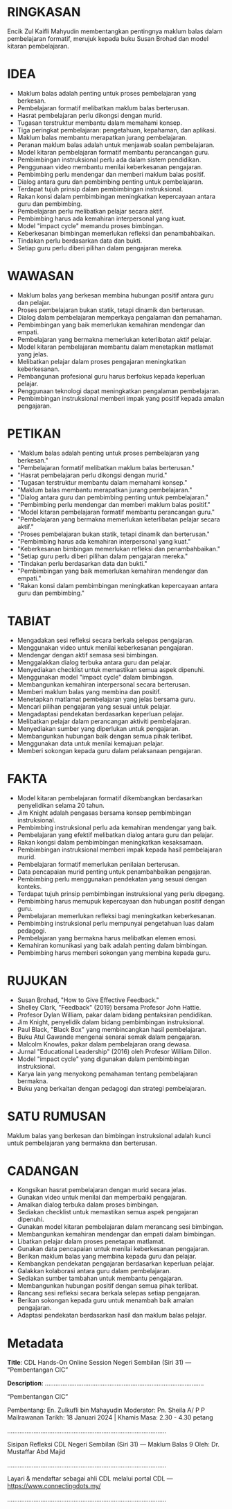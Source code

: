 # RINGKASAN
Encik Zul Kaifli Mahyudin membentangkan pentingnya maklum balas dalam pembelajaran formatif, merujuk kepada buku Susan Brohad dan model kitaran pembelajaran.

# IDEA
- Maklum balas adalah penting untuk proses pembelajaran yang berkesan.
- Pembelajaran formatif melibatkan maklum balas berterusan.
- Hasrat pembelajaran perlu dikongsi dengan murid.
- Tugasan terstruktur membantu dalam memahami konsep.
- Tiga peringkat pembelajaran: pengetahuan, kepahaman, dan aplikasi.
- Maklum balas membantu merapatkan jurang pembelajaran.
- Peranan maklum balas adalah untuk menjawab soalan pembelajaran.
- Model kitaran pembelajaran formatif membantu perancangan guru.
- Pembimbingan instruksional perlu ada dalam sistem pendidikan.
- Penggunaan video membantu menilai keberkesanan pengajaran.
- Pembimbing perlu mendengar dan memberi maklum balas positif.
- Dialog antara guru dan pembimbing penting untuk pembelajaran.
- Terdapat tujuh prinsip dalam pembimbingan instruksional.
- Rakan konsi dalam pembimbingan meningkatkan kepercayaan antara guru dan pembimbing.
- Pembelajaran perlu melibatkan pelajar secara aktif.
- Pembimbing harus ada kemahiran interpersonal yang kuat.
- Model "impact cycle" memandu proses bimbingan.
- Keberkesanan bimbingan memerlukan refleksi dan penambahbaikan.
- Tindakan perlu berdasarkan data dan bukti.
- Setiap guru perlu diberi pilihan dalam pengajaran mereka.

# WAWASAN
- Maklum balas yang berkesan membina hubungan positif antara guru dan pelajar.
- Proses pembelajaran bukan statik, tetapi dinamik dan berterusan.
- Dialog dalam pembelajaran memperkaya pengalaman dan pemahaman.
- Pembimbingan yang baik memerlukan kemahiran mendengar dan empati.
- Pembelajaran yang bermakna memerlukan keterlibatan aktif pelajar.
- Model kitaran pembelajaran membantu dalam menetapkan matlamat yang jelas.
- Melibatkan pelajar dalam proses pengajaran meningkatkan keberkesanan.
- Pembangunan profesional guru harus berfokus kepada keperluan pelajar.
- Penggunaan teknologi dapat meningkatkan pengalaman pembelajaran.
- Pembimbingan instruksional memberi impak yang positif kepada amalan pengajaran.

# PETIKAN
- "Maklum balas adalah penting untuk proses pembelajaran yang berkesan."
- "Pembelajaran formatif melibatkan maklum balas berterusan."
- "Hasrat pembelajaran perlu dikongsi dengan murid."
- "Tugasan terstruktur membantu dalam memahami konsep."
- "Maklum balas membantu merapatkan jurang pembelajaran."
- "Dialog antara guru dan pembimbing penting untuk pembelajaran."
- "Pembimbing perlu mendengar dan memberi maklum balas positif."
- "Model kitaran pembelajaran formatif membantu perancangan guru."
- "Pembelajaran yang bermakna memerlukan keterlibatan pelajar secara aktif."
- "Proses pembelajaran bukan statik, tetapi dinamik dan berterusan."
- "Pembimbing harus ada kemahiran interpersonal yang kuat."
- "Keberkesanan bimbingan memerlukan refleksi dan penambahbaikan."
- "Setiap guru perlu diberi pilihan dalam pengajaran mereka."
- "Tindakan perlu berdasarkan data dan bukti."
- "Pembimbingan yang baik memerlukan kemahiran mendengar dan empati."
- "Rakan konsi dalam pembimbingan meningkatkan kepercayaan antara guru dan pembimbing."

# TABIAT
- Mengadakan sesi refleksi secara berkala selepas pengajaran.
- Menggunakan video untuk menilai keberkesanan pengajaran.
- Mendengar dengan aktif semasa sesi bimbingan.
- Menggalakkan dialog terbuka antara guru dan pelajar.
- Menyediakan checklist untuk memastikan semua aspek dipenuhi.
- Menggunakan model "impact cycle" dalam bimbingan.
- Membangunkan kemahiran interpersonal secara berterusan.
- Memberi maklum balas yang membina dan positif.
- Menetapkan matlamat pembelajaran yang jelas bersama guru.
- Mencari pilihan pengajaran yang sesuai untuk pelajar.
- Mengadaptasi pendekatan berdasarkan keperluan pelajar.
- Melibatkan pelajar dalam perancangan aktiviti pembelajaran.
- Menyediakan sumber yang diperlukan untuk pengajaran.
- Membangunkan hubungan baik dengan semua pihak terlibat.
- Menggunakan data untuk menilai kemajuan pelajar.
- Memberi sokongan kepada guru dalam pelaksanaan pengajaran.

# FAKTA
- Model kitaran pembelajaran formatif dikembangkan berdasarkan penyelidikan selama 20 tahun.
- Jim Knight adalah pengasas bersama konsep pembimbingan instruksional.
- Pembimbing instruksional perlu ada kemahiran mendengar yang baik.
- Pembelajaran yang efektif melibatkan dialog antara guru dan pelajar.
- Rakan kongsi dalam pembimbingan meningkatkan kesaksamaan.
- Pembimbingan instruksional memberi impak kepada hasil pembelajaran murid.
- Pembelajaran formatif memerlukan penilaian berterusan.
- Data pencapaian murid penting untuk penambahbaikan pengajaran.
- Pembimbing perlu menggunakan pendekatan yang sesuai dengan konteks.
- Terdapat tujuh prinsip pembimbingan instruksional yang perlu dipegang.
- Pembimbing harus memupuk kepercayaan dan hubungan positif dengan guru.
- Pembelajaran memerlukan refleksi bagi meningkatkan keberkesanan.
- Pembimbing instruksional perlu mempunyai pengetahuan luas dalam pedagogi.
- Pembelajaran yang bermakna harus melibatkan elemen emosi.
- Kemahiran komunikasi yang baik adalah penting dalam bimbingan.
- Pembimbing harus memberi sokongan yang membina kepada guru.

# RUJUKAN
- Susan Brohad, "How to Give Effective Feedback."
- Shelley Clark, "Feedback" (2019) bersama Profesor John Hattie.
- Profesor Dylan William, pakar dalam bidang pentaksiran pendidikan.
- Jim Knight, penyelidik dalam bidang pembimbingan instruksional.
- Paul Black, "Black Box" yang membincangkan hasil pembelajaran.
- Buku Atul Gawande mengenai senarai semak dalam pengajaran.
- Malcolm Knowles, pakar dalam pembelajaran orang dewasa.
- Jurnal "Educational Leadership" (2016) oleh Profesor William Dillon.
- Model "impact cycle" yang digunakan dalam pembimbingan instruksional.
- Karya lain yang menyokong pemahaman tentang pembelajaran bermakna.
- Buku yang berkaitan dengan pedagogi dan strategi pembelajaran.

# SATU RUMUSAN
Maklum balas yang berkesan dan bimbingan instruksional adalah kunci untuk pembelajaran yang bermakna dan berterusan.

# CADANGAN
- Kongsikan hasrat pembelajaran dengan murid secara jelas.
- Gunakan video untuk menilai dan memperbaiki pengajaran.
- Amalkan dialog terbuka dalam proses bimbingan.
- Sediakan checklist untuk memastikan semua aspek pengajaran dipenuhi.
- Gunakan model kitaran pembelajaran dalam merancang sesi bimbingan.
- Membangunkan kemahiran mendengar dan empati dalam bimbingan.
- Libatkan pelajar dalam proses penetapan matlamat.
- Gunakan data pencapaian untuk menilai keberkesanan pengajaran.
- Berikan maklum balas yang membina kepada guru dan pelajar.
- Kembangkan pendekatan pengajaran berdasarkan keperluan pelajar.
- Galakkan kolaborasi antara guru dalam pembelajaran.
- Sediakan sumber tambahan untuk membantu pengajaran.
- Membangunkan hubungan positif dengan semua pihak terlibat.
- Rancang sesi refleksi secara berkala selepas setiap pengajaran.
- Berikan sokongan kepada guru untuk menambah baik amalan pengajaran.
- Adaptasi pendekatan berdasarkan hasil dan maklum balas pelajar.

# Metadata
**Title**: CDL Hands-On Online Session Negeri Sembilan (Siri 31) — “Pembentangan CIC”

**Description**: ...........................................................................................

“Pembentangan CIC”

Pembentang:  En. Zulkufli bin Mahayudin
Moderator: Pn.  Sheila A/ P P Mailrawanan
Tarikh: 18 Januari 2024  |   Khamis
Masa: 2.30  - 4.30 petang

...........................................................................................

Sisipan Refleksi CDL Negeri Sembilan (Siri 31) — Maklum Balas 9
Oleh: Dr. Mustaffar Abd Majid

...........................................................................................

Layari & mendaftar sebagai ahli CDL melalui portal CDL — https://www.connectingdots.my/

...........................................................................................